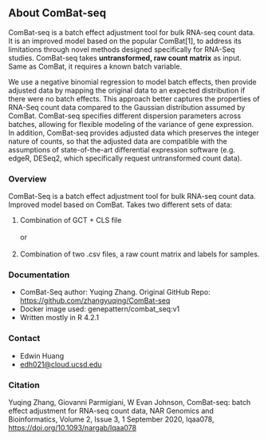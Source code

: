 ## About ComBat-seq

ComBat-seq is a batch effect adjustment tool for bulk RNA-seq count data. It is an improved model based on the popular ComBat[1], to address its limitations through novel methods designed specifically for RNA-Seq studies. ComBat-seq takes **untransformed, raw count matrix** as input. Same as ComBat, it requires a known batch variable.

We use a negative binomial regression to model batch effects, then provide adjusted data by mapping the original data to an expected distribution if there were no batch effects. This approach better captures the properties of RNA-Seq count data compared to the Gaussian distribution assumed by ComBat. ComBat-seq specifies different dispersion parameters across batches, allowing for flexible modeling of the variance of gene expression. In addition, ComBat-seq provides adjusted data which preserves the integer nature of counts, so that the adjusted data are compatible with the assumptions of state-of-the-art differential expression software (e.g. edgeR, DESeq2, which specifically request untransformed count data). 


### Overview
ComBat-Seq is a batch effect adjustment tool for bulk RNA-seq count data. Improved model based on ComBat. Takes two different sets of data: 
  1. Combination of GCT + CLS file
<br> <br> or <br> <br>
  3. Combination of two .csv files, a raw count matrix and labels for samples.

### Documentation
  - ComBat-Seq author: Yuqing Zhang. Original GitHub Repo: https://github.com/zhangyuqing/ComBat-seq
  - Docker image used: genepattern/combat_seq:v1
  - Written mostly in R 4.2.1 


### Contact 
  - Edwin Huang
  - edh021@cloud.ucsd.edu

### Citation
Yuqing Zhang, Giovanni Parmigiani, W Evan Johnson, ComBat-seq: batch effect adjustment for RNA-seq count data, NAR Genomics and Bioinformatics, Volume 2, Issue 3, 1 September 2020, lqaa078, https://doi.org/10.1093/nargab/lqaa078
